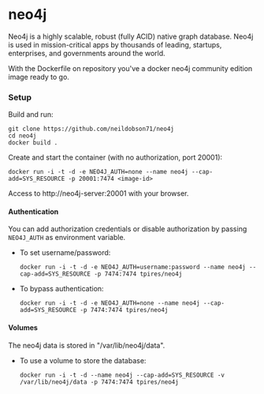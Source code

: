 neo4j
=====

Neo4j is a highly scalable, robust (fully ACID) native graph database. Neo4j is used in mission-critical apps by thousands of leading, startups, enterprises, and governments around the world.

With the Dockerfile on repository you've a docker neo4j community edition image ready to go.

### Setup

Build and run:
```
git clone https://github.com/neildobson71/neo4j
cd neo4j
docker build .
```
Create and start the container (with no authorization, port 20001):

  `docker run -i -t -d -e NEO4J_AUTH=none --name neo4j --cap-add=SYS_RESOURCE -p 20001:7474 <image-id>`

Access to http://neo4j-server:20001 with your browser.

#### Authentication
You can add authorization credentials or disable authorization by passing `NEO4J_AUTH` as environment variable.

* To set username/password:

  `docker run -i -t -d -e NEO4J_AUTH=username:password --name neo4j --cap-add=SYS_RESOURCE -p 7474:7474 tpires/neo4j`

* To bypass authentication:

  `docker run -i -t -d -e NEO4J_AUTH=none --name neo4j --cap-add=SYS_RESOURCE -p 7474:7474 tpires/neo4j`

#### Volumes 
The neo4j data is stored in "/var/lib/neo4j/data".  
*  To use a volume to store the database:
   
   `docker run -i -t -d --name neo4j --cap-add=SYS_RESOURCE -v /var/lib/neo4j/data -p 7474:7474 tpires/neo4j`

